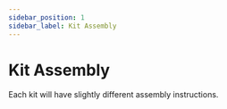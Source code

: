 ```yaml
---
sidebar_position: 1
sidebar_label: Kit Assembly
---
```


# Kit Assembly

Each kit will have slightly different assembly instructions.
